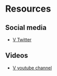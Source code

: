 # Resources

## Social media
- [V Twitter](https://twitter.com/v_language)

## Videos
- [V youtube channel](https://www.youtube.com/c/VLang/videos)